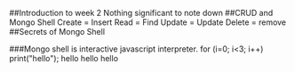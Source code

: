 ##Introduction to week 2
Nothing significant to note down
##CRUD and Mongo Shell
Create = Insert
Read = Find
Update = Update
Delete = remove
##Secrets of Mongo Shell

###Mongo shell is interactive javascript interpreter.
for (i=0; i<3; i++) print("hello");
hello
hello
hello



